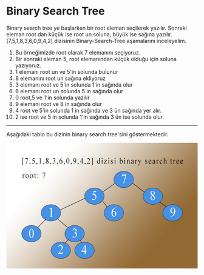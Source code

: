 # Binary Search Tree
Binary search tree ye başlarken bir root eleman seçilerek yazılır. Sonraki eleman root dan küçük ise root un soluna, büyük ise sağına yazılır.  
[7,5,1,8,3,6,0,9,4,2] dizisinin Binary-Search-Tree aşamalarını inceleyelim.  
1. Bu örneğimizde root olarak 7 elemanını seçiyoruz.  
2. Bir sonraki eleman 5, root elemanından küçük olduğu için soluna yazıyoruz.  
3. 1 elemanı root un ve 5'in solunda bulunur  
4. 8 elemanını root un sağına ekliyoruz  
5. 3 elemanı root ve 5'in solunda 1'in sağında olur  
6. 6 elemanı root un solunda 5 in sağında olur  
7. 0 root,5 ve 1'in solunda yazılır  
8. 9 elemanı root ve 8 in sağında olur  
9. 4 root ve 5'in solunda 1 in sağında ve 3 ün sağında yer alır.  
10. 2 ise root ve 5 in solunda 1'in sağında 3 ün ise solunda olur.  
---
Aşağıdaki tablo bu dizinin binary search tree'sini göstermektedir.
<p align="center">
  <img width="580" height="332" src="https://github.com/bgoncagul/patika.dev/blob/main/binarysearchtree.jpg">
</p>
